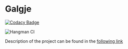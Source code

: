 # **Galgje**

[![Codacy Badge](https://api.codacy.com/project/badge/Grade/8a0bd1cf2cab4fff82a19a89c23b7c5a)](https://app.codacy.com/manual/michieldesmet1994/Hangman?utm_source=github.com&utm_medium=referral&utm_content=EvilAngel94/Hangman&utm_campaign=Badge_Grade_Dashboard)

![Hangman CI](https://github.com/EvilAngel94/Hangman/workflows/Hangman%20CI/badge.svg)

Description of the project can be found in the [following link](https://github.com/EvilAngel94/Hangman/wiki)
